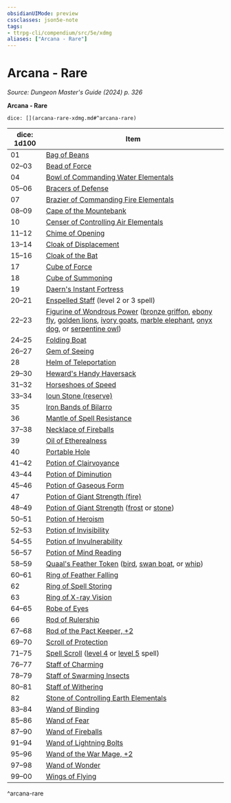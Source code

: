 ```yaml
---
obsidianUIMode: preview
cssclasses: json5e-note
tags:
- ttrpg-cli/compendium/src/5e/xdmg
aliases: ["Arcana - Rare"]
---
```

# Arcana - Rare
*Source: Dungeon Master's Guide (2024) p. 326* 

**Arcana - Rare**

`dice: [](arcana-rare-xdmg.md#^arcana-rare)`

| dice: 1d100 | Item |
|-------------|------|
| 01 | [Bag of Beans](3-Compendium/items/bag-of-beans-xdmg.md) |
| 02–03 | [Bead of Force](3-Compendium/items/bead-of-force-xdmg.md) |
| 04 | [Bowl of Commanding Water Elementals](3-Compendium/items/bowl-of-commanding-water-elementals-xdmg.md) |
| 05–06 | [Bracers of Defense](3-Compendium/items/bracers-of-defense-xdmg.md) |
| 07 | [Brazier of Commanding Fire Elementals](3-Compendium/items/brazier-of-commanding-fire-elementals-xdmg.md) |
| 08–09 | [Cape of the Mountebank](3-Compendium/items/cape-of-the-mountebank-xdmg.md) |
| 10 | [Censer of Controlling Air Elementals](3-Compendium/items/censer-of-controlling-air-elementals-xdmg.md) |
| 11–12 | [Chime of Opening](3-Compendium/items/chime-of-opening-xdmg.md) |
| 13–14 | [Cloak of Displacement](3-Compendium/items/cloak-of-displacement-xdmg.md) |
| 15–16 | [Cloak of the Bat](3-Compendium/items/cloak-of-the-bat-xdmg.md) |
| 17 | [Cube of Force](3-Compendium/items/cube-of-force-xdmg.md) |
| 18 | [Cube of Summoning](3-Compendium/items/cube-of-summoning-xdmg.md) |
| 19 | [Daern's Instant Fortress](3-Compendium/items/daerns-instant-fortress-xdmg.md) |
| 20–21 | [Enspelled Staff](3-Compendium/items/enspelled-staff-xdmg.md) (level 2 or 3 spell) |
| 22–23 | [Figurine of Wondrous Power](3-Compendium/items/figurine-of-wondrous-power-xdmg.md) ([bronze griffon](3-Compendium/items/figurine-of-wondrous-power-bronze-griffon-xdmg.md), [ebony fly](3-Compendium/items/figurine-of-wondrous-power-ebony-fly-xdmg.md), [golden lions](3-Compendium/items/figurine-of-wondrous-power-golden-lions-xdmg.md), [ivory goats](3-Compendium/items/figurine-of-wondrous-power-ivory-goats-xdmg.md), [marble elephant](3-Compendium/items/figurine-of-wondrous-power-marble-elephant-xdmg.md), [onyx dog](3-Compendium/items/figurine-of-wondrous-power-onyx-dog-xdmg.md), or [serpentine owl](3-Compendium/items/figurine-of-wondrous-power-serpentine-owl-xdmg.md)) |
| 24–25 | [Folding Boat](3-Compendium/items/folding-boat-xdmg.md) |
| 26–27 | [Gem of Seeing](3-Compendium/items/gem-of-seeing-xdmg.md) |
| 28 | [Helm of Teleportation](3-Compendium/items/helm-of-teleportation-xdmg.md) |
| 29–30 | [Heward's Handy Haversack](3-Compendium/items/hewards-handy-haversack-xdmg.md) |
| 31–32 | [Horseshoes of Speed](3-Compendium/items/horseshoes-of-speed-xdmg.md) |
| 33–34 | [Ioun Stone (reserve)](3-Compendium/items/ioun-stone-reserve-xdmg.md) |
| 35 | [Iron Bands of Bilarro](3-Compendium/items/iron-bands-of-bilarro-xdmg.md) |
| 36 | [Mantle of Spell Resistance](3-Compendium/items/mantle-of-spell-resistance-xdmg.md) |
| 37–38 | [Necklace of Fireballs](3-Compendium/items/necklace-of-fireballs-xdmg.md) |
| 39 | [Oil of Etherealness](3-Compendium/items/oil-of-etherealness-xdmg.md) |
| 40 | [Portable Hole](3-Compendium/items/portable-hole-xdmg.md) |
| 41–42 | [Potion of Clairvoyance](3-Compendium/items/potion-of-clairvoyance-xdmg.md) |
| 43–44 | [Potion of Diminution](3-Compendium/items/potion-of-diminution-xdmg.md) |
| 45–46 | [Potion of Gaseous Form](3-Compendium/items/potion-of-gaseous-form-xdmg.md) |
| 47 | [Potion of Giant Strength (fire)](3-Compendium/items/potion-of-fire-giant-strength-xdmg.md) |
| 48–49 | [Potion of Giant Strength](3-Compendium/items/potion-of-giant-strength-xdmg.md) ([frost](3-Compendium/items/potion-of-frost-giant-strength-xdmg.md) or [stone](3-Compendium/items/potion-of-stone-giant-strength-xdmg.md)) |
| 50–51 | [Potion of Heroism](3-Compendium/items/potion-of-heroism-xdmg.md) |
| 52–53 | [Potion of Invisibility](3-Compendium/items/potion-of-invisibility-xdmg.md) |
| 54–55 | [Potion of Invulnerability](3-Compendium/items/potion-of-invulnerability-xdmg.md) |
| 56–57 | [Potion of Mind Reading](3-Compendium/items/potion-of-mind-reading-xdmg.md) |
| 58–59 | [Quaal's Feather Token](3-Compendium/items/quaals-feather-token-xdmg.md) ([bird](3-Compendium/items/quaals-feather-token-bird-xdmg.md), [swan boat](3-Compendium/items/quaals-feather-token-swan-boat-xdmg.md), or [whip](3-Compendium/items/quaals-feather-token-whip-xdmg.md)) |
| 60–61 | [Ring of Feather Falling](3-Compendium/items/ring-of-feather-falling-xdmg.md) |
| 62 | [Ring of Spell Storing](3-Compendium/items/ring-of-spell-storing-xdmg.md) |
| 63 | [Ring of X-ray Vision](3-Compendium/items/ring-of-x-ray-vision-xdmg.md) |
| 64–65 | [Robe of Eyes](3-Compendium/items/robe-of-eyes-xdmg.md) |
| 66 | [Rod of Rulership](3-Compendium/items/rod-of-rulership-xdmg.md) |
| 67–68 | [Rod of the Pact Keeper, +2](3-Compendium/items/2-rod-of-the-pact-keeper-xdmg.md) |
| 69–70 | [Scroll of Protection](3-Compendium/items/scroll-of-protection-xdmg.md) |
| 71–75 | [Spell Scroll](3-Compendium/items/spell-scroll-xdmg.md) ([level 4](3-Compendium/items/spell-scroll-level-4-xdmg.md) or [level 5](3-Compendium/items/spell-scroll-level-5-xdmg.md) spell) |
| 76–77 | [Staff of Charming](3-Compendium/items/staff-of-charming-xdmg.md) |
| 78–79 | [Staff of Swarming Insects](3-Compendium/items/staff-of-swarming-insects-xdmg.md) |
| 80–81 | [Staff of Withering](3-Compendium/items/staff-of-withering-xdmg.md) |
| 82 | [Stone of Controlling Earth Elementals](3-Compendium/items/stone-of-controlling-earth-elementals-xdmg.md) |
| 83–84 | [Wand of Binding](3-Compendium/items/wand-of-binding-xdmg.md) |
| 85–86 | [Wand of Fear](3-Compendium/items/wand-of-fear-xdmg.md) |
| 87–90 | [Wand of Fireballs](3-Compendium/items/wand-of-fireballs-xdmg.md) |
| 91–94 | [Wand of Lightning Bolts](3-Compendium/items/wand-of-lightning-bolts-xdmg.md) |
| 95–96 | [Wand of the War Mage, +2](3-Compendium/items/2-wand-of-the-war-mage-xdmg.md) |
| 97–98 | [Wand of Wonder](3-Compendium/items/wand-of-wonder-xdmg.md) |
| 99–00 | [Wings of Flying](3-Compendium/items/wings-of-flying-xdmg.md) |
^arcana-rare